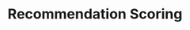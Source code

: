 ---
layout: default
title: Recommendation Scoring
nav_order: 7
description: "Recommendation Scoring"
---